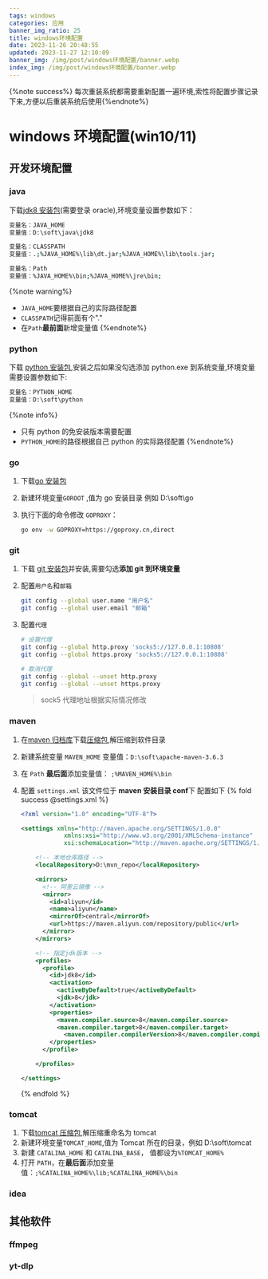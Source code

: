 ```yaml
---
tags: windows
categories: 应用
banner_img_ratio: 25
title: windows环境配置
date: 2023-11-26 20:48:55
updated: 2023-11-27 12:10:09
banner_img: /img/post/windows环境配置/banner.webp
index_img: /img/post/windows环境配置/banner.webp
---
```


{%note success%} 每次重装系统都需要重新配置一遍环境,索性将配置步骤记录下来,方便以后重装系统后使用{%endnote%}

# windows 环境配置(win10/11)

## 开发环境配置

### java

下载[jdk8 安装包](https://www.oracle.com/webapps/redirect/signon?nexturl=https://download.oracle.com/otn/java/jdk/8u202-b08/1961070e4c9b4e26a04e7f5a083f551e/jdk-8u202-windows-x64.exe)(需要登录 oracle),环境变量设置参数如下：

```bash
变量名：JAVA_HOME
变量值：D:\soft\java\jdk8

变量名：CLASSPATH
变量值：.;%JAVA_HOME%\lib\dt.jar;%JAVA_HOME%\lib\tools.jar;

变量名：Path
变量值：%JAVA_HOME%\bin;%JAVA_HOME%\jre\bin;
```

{%note warning%}

- `JAVA_HOME`要根据自己的实际路径配置
- `CLASSPATH`记得前面有个"."
- 在`Path`**最前面**新增变量值
  {%endnote%}

### python

下载 [python 安装包](https://www.python.org/ftp/python/3.11.6/python-3.11.6-amd64.exe),安装之后如果没勾选添加 python.exe 到系统变量,环境变量需要设置参数如下:

```bash
变量名：PYTHON_HOME
变量值：D:\soft\python
```

{%note info%}

- 只有 python 的免安装版本需要配置
- `PYTHON_HOME`的路径根据自己 python 的实际路径配置
  {%endnote%}

### go

1. 下载[go 安装包](https://go.dev/dl/go1.21.4.windows-amd64.msi)
2. 新建环境变量`GOROOT` ,值为 go 安装目录 例如 D:\soft\go
3. 执行下面的命令修改 `GOPROXY`：

   ```bash
   go env -w GOPROXY=https://goproxy.cn,direct
   ```

### git

1. 下载 [git 安装包](https://github.com/git-for-windows/git/releases/download/v2.43.0.windows.1/Git-2.43.0-64-bit.exe)并安装,需要勾选**添加 git 到环境变量**
2. 配置`用户名`和`邮箱`

   ```bash
   git config --global user.name "用户名"
   git config --global user.email "邮箱"
   ```

3. 配置`代理`

   ```bash
   # 设置代理
   git config --global http.proxy 'socks5://127.0.0.1:10808'
   git config --global https.proxy 'socks5://127.0.0.1:10808'

   # 取消代理
   git config --global --unset http.proxy
   git config --global --unset https.proxy
   ```

   > sock5 代理地址根据实际情况修改

### maven

1. 在[maven 归档库](https://archive.apache.org/dist/maven/maven-3/)下载[压缩包](https://archive.apache.org/dist/maven/maven-3/3.6.3/binaries/apache-maven-3.6.3-bin.zip),解压缩到软件目录
2. 新建系统变量 `MAVEN_HOME` 变量值：`D:\soft\apache-maven-3.6.3`
3. 在 `Path` **最后面**添加变量值： `;%MAVEN_HOME%\bin`
4. 配置 `settings.xml` 该文件位于 **maven 安装目录 conf**下 配置如下
   {% fold success @settings.xml %}

   ```xml
   <?xml version="1.0" encoding="UTF-8"?>

   <settings xmlns="http://maven.apache.org/SETTINGS/1.0.0"
               xmlns:xsi="http://www.w3.org/2001/XMLSchema-instance"
               xsi:schemaLocation="http://maven.apache.org/SETTINGS/1.0.0 http://maven.apache.org/xsd/settings-1.0.0.xsd">

       <!-- 本地仓库路径 -->
       <localRepository>D:\mvn_repo</localRepository>

       <mirrors>
         <!-- 阿里云镜像 -->
         <mirror>
           <id>aliyun</id>
           <name>aliyun</name>
           <mirrorOf>central</mirrorOf>
           <url>https://maven.aliyun.com/repository/public</url>
         </mirror>
       </mirrors>

       <!-- 指定jdk版本 -->
       <profiles>
         <profile>
           <id>jdk8</id>
           <activation>
             <activeByDefault>true</activeByDefault>
             <jdk>8</jdk>
           </activation>
           <properties>
             <maven.compiler.source>8</maven.compiler.source>
             <maven.compiler.target>8</maven.compiler.target>
               <maven.compiler.compilerVersion>8</maven.compiler.compilerVersion>
           </properties>
         </profile>

       </profiles>

   </settings>
   ```

   {% endfold %}

### tomcat

1. 下载[tomcat 压缩包](https://dlcdn.apache.org/tomcat/tomcat-8/v8.5.96/bin/apache-tomcat-8.5.96-windows-x64.zip),解压缩重命名为 tomcat
2. 新建环境变量`TOMCAT_HOME`,值为 Tomcat 所在的目录，例如 D:\soft\tomcat
3. 新建 `CATALINA_HOME` 和 `CATALINA_BASE`， 值都设为`%TOMCAT_HOME%`
4. 打开 `PATH`，在**最后面**添加变量值：`;%CATALINA_HOME%\lib;%CATALINA_HOME%\bin`

### idea

## 其他软件

### ffmpeg

### yt-dlp
